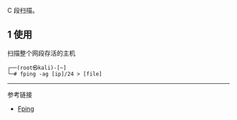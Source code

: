 C 段扫描。

## 1 使用

扫描整个网段存活的主机

```shell
┌──(root㉿kali)-[~]
└─# fping -ag [ip]/24 > [file]
```

---

参考链接

- [Fping](https://www.kali.org/tools/fping/)

